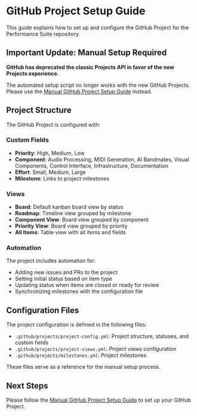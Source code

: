 # GitHub Project Setup Guide

This guide explains how to set up and configure the GitHub Project for the Performance Suite repository.

## Important Update: Manual Setup Required

**GitHub has deprecated the classic Projects API in favor of the new Projects experience.**

The automated setup script no longer works with the new GitHub Projects. Please use the [Manual GitHub Project Setup Guide](github_project_setup_manual.md) instead.

## Project Structure

The GitHub Project is configured with:

### Custom Fields

- **Priority**: High, Medium, Low
- **Component**: Audio Processing, MIDI Generation, AI Bandmates, Visual Components, Control Interface, Infrastructure, Documentation
- **Effort**: Small, Medium, Large
- **Milestone**: Links to project milestones

### Views

- **Board**: Default kanban board view by status
- **Roadmap**: Timeline view grouped by milestone
- **Component View**: Board view grouped by component
- **Priority View**: Board view grouped by priority
- **All Items**: Table view with all items and fields

### Automation

The project includes automation for:

- Adding new issues and PRs to the project
- Setting initial status based on item type
- Updating status when items are closed or ready for review
- Synchronizing milestones with the configuration file

## Configuration Files

The project configuration is defined in the following files:

- `.github/projects/project-config.yml`: Project structure, statuses, and custom fields
- `.github/projects/project-views.yml`: Project views configuration
- `.github/projects/milestones.yml`: Project milestones

These files serve as a reference for the manual setup process.

## Next Steps

Please follow the [Manual GitHub Project Setup Guide](github_project_setup_manual.md) to set up your GitHub Project.